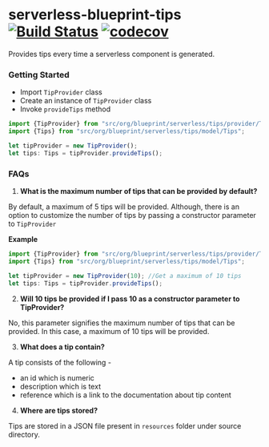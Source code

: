 # serverless-blueprint-tips [![Build Status](https://travis-ci.org/serverless-blueprint/serverless-blueprint-tips.svg?branch=master)](https://travis-ci.org/serverless-blueprint/serverless-blueprint-tips) [![codecov](https://codecov.io/gh/serverless-blueprint/serverless-blueprint-tips/branch/master/graph/badge.svg)](https://codecov.io/gh/serverless-blueprint/serverless-blueprint-tips)
Provides tips every time a serverless component is generated.

### Getting Started

* Import ```TipProvider``` class
* Create an instance of ```TipProvider``` class
* Invoke ```provideTips``` method 

```typescript
import {TipProvider} from "src/org/blueprint/serverless/tips/provider/TipProvider"; 
import {Tips} from "src/org/blueprint/serverless/tips/model/Tips";

let tipProvider = new TipProvider();
let tips: Tips = tipProvider.provideTips();
```

### FAQs

1. **What is the maximum number of tips that can be provided by default?**

By default, a maximum of 5 tips will be provided. 
Although, there is an option to customize the number of tips by passing a constructor parameter to ```TipProvider``` 

**Example**

```typescript
import {TipProvider} from "src/org/blueprint/serverless/tips/provider/TipProvider"; 
import {Tips} from "src/org/blueprint/serverless/tips/model/Tips";

let tipProvider = new TipProvider(10); //Get a maximum of 10 tips
let tips: Tips = tipProvider.provideTips();
```  


2. **Will 10 tips be provided if I pass 10 as a constructor parameter to TipProvider?**

No, this parameter signifies the maximum number of tips that can be provided. In this case, a maximum of 
10 tips will be provided.


3. **What does a tip contain?**

A tip consists of the following - 

* an id which is numeric
* description which is text
* reference which is a link to the documentation about tip content  


4. **Where are tips stored?**

Tips are stored in a JSON file present in ```resources``` folder under source directory.